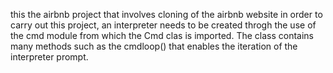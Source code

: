 this the airbnb project that involves cloning of the airbnb website in order to carry out this project, an interpreter needs to be created throgh the use of the cmd module from which the Cmd clas is imported. The class contains many methods such as the cmdloop() that enables the iteration of the interpreter prompt.
